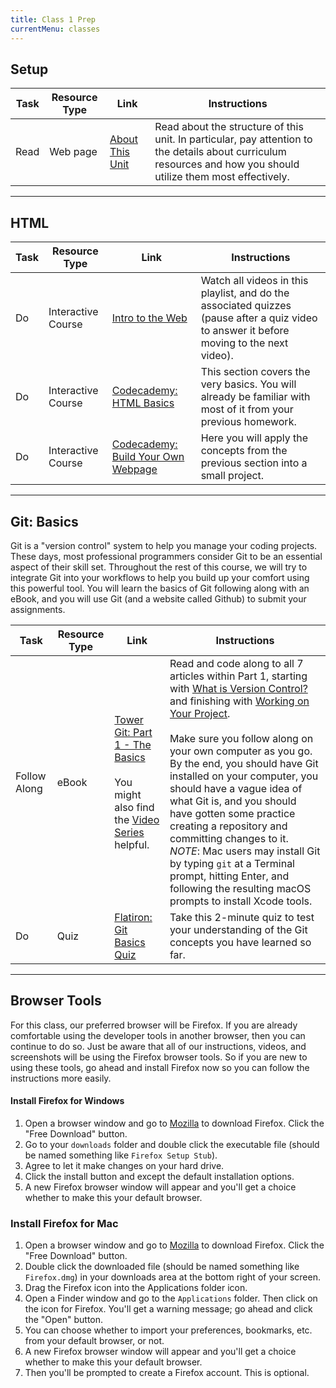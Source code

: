 ```yaml
---
title: Class 1 Prep
currentMenu: classes
---
```


## Setup
Task | Resource Type | Link | Instructions
|----|---------------|------|-------------|
Read | Web page | [About This Unit](../../about/) | Read about the structure of this unit. In particular, pay attention to the details about curriculum resources and how you should utilize them most effectively.

---

## HTML
Task | Resource Type | Link | Instructions
|----|---------------|------|-------------|
Do | Interactive Course | [Intro to the Web][intro-to-web-dev] | Watch all videos in this playlist, and do the associated quizzes (pause after a quiz video to answer it before moving to the next video).
Do | Interactive Course | [Codecademy: HTML Basics][html-basics] | This section covers the very basics. You will already be familiar with most of it from your previous homework.
Do | Interactive Course | [Codecademy: Build Your Own Webpage][byowp] | Here you will apply the concepts from the previous section into a small project.

[intro-to-web-dev]: https://www.youtube.com/playlist?list=PLs5n5nYB22fKTnh0l3f1AWjEJTEUufmcd

---

## Git: Basics

Git is a "version control" system to help you manage your coding projects. These days, most professional programmers consider Git to be an essential aspect of their skill set. Throughout the rest of this course, we will try to integrate Git into your workflows to help you build up your comfort using this powerful tool. You will learn the basics of Git following along with an eBook, and you will use Git (and a website called Github) to submit your assignments.

Task | Resource Type | Link | Instructions
|----|---------------|------|-------------|
Follow Along | eBook | [Tower Git: Part 1 - The Basics][tower-wivc] <br><br> You might also find the [Video Series][tower-vids] helpful. | Read and code along to all 7 articles within Part 1, starting with [What is Version Control?][tower-wivc] and finishing with [Working on Your Project][tower-woyp]. <br><br> Make sure you follow along on your own computer as you go. By the end, you should have Git installed on your computer, you should have a vague idea of what Git is, and you should have gotten some practice creating a repository and committing changes to it. *NOTE*: Mac users may install Git by typing `git` at a Terminal prompt, hitting Enter, and following the resulting macOS prompts to install Xcode tools.
Do | Quiz | [Flatiron: Git Basics Quiz][flatiron-quiz] | Take this 2-minute quiz to test your understanding of the Git concepts you have learned so far.

---

## Browser Tools

For this class, our preferred browser will be Firefox. If you are already comfortable using the developer tools in another browser, then you can continue to do so. Just be aware that all of our instructions, videos, and screenshots will be using the Firefox browser tools. So if you are new to using these tools, go ahead and install Firefox now so you can follow the instructions more easily.

#### Install Firefox for Windows

1. Open a browser window and go to [Mozilla][mozilla] to download Firefox. Click the "Free Download" button.
2. Go to your `downloads` folder and double click the executable file (should be named something like `Firefox Setup Stub`).
3. Agree to let it make changes on your hard drive.
4. Click the install button and except the default installation options.
5. A new Firefox browser window will appear and you'll get a choice whether to make this your default browser.

### Install Firefox for Mac

1. Open a browser window and go to [Mozilla][mozilla] to download Firefox. Click the "Free Download" button.
2. Double click the downloaded file (should be named something like `Firefox.dmg`) in your downloads area at the bottom right of your screen.
3. Drag the Firefox icon into the Applications folder icon.
4. Open a Finder window and go to the `Applications` folder. Then click on the icon for Firefox. You'll get a warning message; go ahead and click the "Open" button.
5. You can choose whether to import your preferences, bookmarks, etc. from your default browser, or not.
6. A new Firefox browser window will appear and you'll get a choice whether to make this your default browser.
7. Then you'll be prompted to create a Firefox account. This is optional.

[tower-wivc]: https://www.git-tower.com/learn/git/ebook/en/command-line/basics/what-is-version-control#start
[tower-woyp]: https://www.git-tower.com/learn/git/ebook/en/command-line/basics/working-on-your-project#start
[tower-vids]: https://www.git-tower.com/learn/git/videos#episodes
[flatiron-quiz]: https://learn.co/lessons/git-basics-quiz
[mozilla]: https://www.mozilla.org/en-US/firefox/new/

[html-basics]: https://www.codecademy.com/en/courses/web-beginner-en-HZA3b/resume?curriculum_id=50579fb998b470000202dc8b
[byowp]: https://www.codecademy.com/en/courses/web-beginner-en-LceTK/resume?curriculum_id=50579fb998b470000202dc8b
